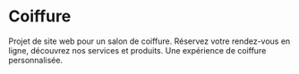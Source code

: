 # Coiffure
Projet de site web pour un salon de coiffure. Réservez votre rendez-vous en ligne, découvrez nos services et produits. Une expérience de coiffure personnalisée.
